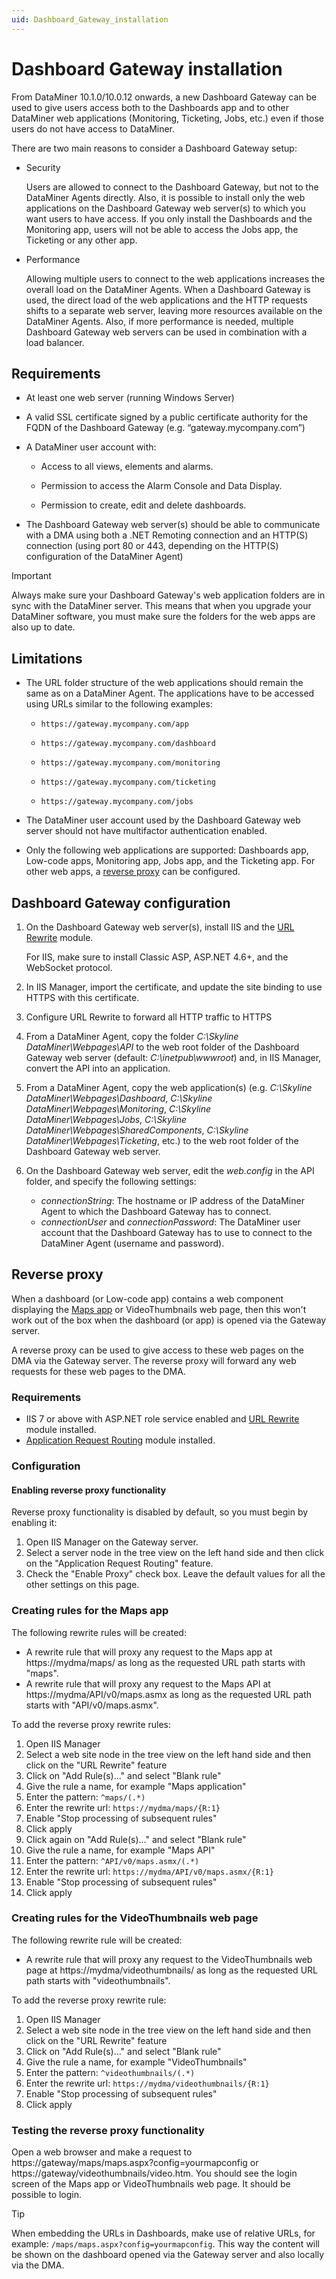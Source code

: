```yaml
---
uid: Dashboard_Gateway_installation
---
```


# Dashboard Gateway installation

From DataMiner 10.1.0/10.0.12 onwards, a new Dashboard Gateway can be used to give users access both to the Dashboards app and to other DataMiner web applications (Monitoring, Ticketing, Jobs, etc.) even if those users do not have access to DataMiner.

There are two main reasons to consider a Dashboard Gateway setup:

- Security

  Users are allowed to connect to the Dashboard Gateway, but not to the DataMiner Agents directly. Also, it is possible to install only the web applications on the Dashboard Gateway web server(s) to which you want users to have access. If you only install the Dashboards and the Monitoring app, users will not be able to access the Jobs app, the Ticketing or any other app.

- Performance

  Allowing multiple users to connect to the web applications increases the overall load on the DataMiner Agents. When a Dashboard Gateway is used, the direct load of the web applications and the HTTP requests shifts to a separate web server, leaving more resources available on the DataMiner Agents. Also, if more performance is needed, multiple Dashboard Gateway web servers can be used in combination with a load balancer.

## Requirements

- At least one web server (running Windows Server)

- A valid SSL certificate signed by a public certificate authority for the FQDN of the Dashboard Gateway (e.g. “gateway.mycompany.com”)

- A DataMiner user account with:

  - Access to all views, elements and alarms.

  - Permission to access the Alarm Console and Data Display.

  - Permission to create, edit and delete dashboards.

- The Dashboard Gateway web server(s) should be able to communicate with a DMA using both a .NET Remoting connection and an HTTP(S) connection (using port 80 or 443, depending on the HTTP(S) configuration of the DataMiner Agent)

> [!IMPORTANT]
> Always make sure your Dashboard Gateway's web application folders are in sync with the DataMiner server. This means that when you upgrade your DataMiner software, you must make sure the folders for the web apps are also up to date.

## Limitations

- The URL folder structure of the web applications should remain the same as on a DataMiner Agent. The applications have to be accessed using URLs similar to the following examples:

  - ``https://gateway.mycompany.com/app``

  - ``https://gateway.mycompany.com/dashboard``

  - ``https://gateway.mycompany.com/monitoring``

  - ``https://gateway.mycompany.com/ticketing``

  - ``https://gateway.mycompany.com/jobs``

- The DataMiner user account used by the Dashboard Gateway web server should not have multifactor authentication enabled.

- Only the following web applications are supported: Dashboards app, Low-code apps, Monitoring app, Jobs app, and the Ticketing app. For other web apps, a [reverse proxy](#reverse-proxy) can be configured.

## Dashboard Gateway configuration

1. On the Dashboard Gateway web server(s), install IIS and the [URL Rewrite](https://www.iis.net/downloads/microsoft/url-rewrite) module.

   For IIS, make sure to install Classic ASP, ASP.NET 4.6+, and the WebSocket protocol.

1. In IIS Manager, import the certificate, and update the site binding to use HTTPS with this certificate.

1. Configure URL Rewrite to forward all HTTP traffic to HTTPS

1. From a DataMiner Agent, copy the folder *C:\\Skyline DataMiner\\Webpages\\API* to the web root folder of the Dashboard Gateway web server (default: *C:\\inetpub\\wwwroot*) and, in IIS Manager, convert the API into an application.

1. From a DataMiner Agent, copy the web application(s) (e.g. *C:\\Skyline DataMiner\\Webpages\\Dashboard*, *C:\\Skyline DataMiner\\Webpages\\Monitoring*, *C:\\Skyline DataMiner\\Webpages\\Jobs*, *C:\\Skyline DataMiner\\Webpages\\SharedComponents*, *C:\\Skyline DataMiner\\Webpages\\Ticketing*, etc.) to the web root folder of the Dashboard Gateway web server.

1. On the Dashboard Gateway web server, edit the *web.config* in the API folder, and specify the following settings:

   - *connectionString*: The hostname or IP address of the DataMiner Agent to which the Dashboard Gateway has to connect.
   - *connectionUser* and *connectionPassword*: The DataMiner user account that the Dashboard Gateway has to use to connect to the DataMiner Agent (username and password).

## Reverse proxy

When a dashboard (or Low-code app) contains a web component displaying the [Maps app](xref:maps) or VideoThumbnails web page, then this won't work out of the box when the dashboard (or app) is opened via the Gateway server.

A reverse proxy can be used to give access to these web pages on the DMA via the Gateway server. The reverse proxy will forward any web requests for these web pages to the DMA.

### Requirements

* IIS 7 or above with ASP.NET role service enabled and [URL Rewrite](https://www.iis.net/downloads/microsoft/url-rewrite) module installed.
* [Application Request Routing](https://www.iis.net/downloads/microsoft/application-request-routing) module installed.

### Configuration

#### Enabling reverse proxy functionality

Reverse proxy functionality is disabled by default, so you must begin by enabling it:

1. Open IIS Manager on the Gateway server.
1. Select a server node in the tree view on the left hand side and then click on the "Application Request Routing" feature.
1. Check the "Enable Proxy" check box. Leave the default values for all the other settings on this page.

### Creating rules for the Maps app

The following rewrite rules will be created:

* A rewrite rule that will proxy any request to the Maps app at https://mydma/maps/ as long as the requested URL path starts with "maps".
* A rewrite rule that will proxy any request to the Maps API at https://mydma/API/v0/maps.asmx as long as the requested URL path starts with "API/v0/maps.asmx".

To add the reverse proxy rewrite rules:

1. Open IIS Manager
1. Select a web site node in the tree view on the left hand side and then click on the "URL Rewrite" feature
1. Click on "Add Rule(s)..." and select "Blank rule"
1. Give the rule a name, for example "Maps application"
1. Enter the pattern: `^maps/(.*)`
1. Enter the rewrite url: `https://mydma/maps/{R:1}`
1. Enable "Stop processing of subsequent rules"
1. Click apply
1. Click again on "Add Rule(s)..." and select "Blank rule"
1. Give the rule a name, for example "Maps API"
1. Enter the pattern: `^API/v0/maps.asmx/(.*)`
1. Enter the rewrite url: `https://mydma/API/v0/maps.asmx/{R:1}`
1. Enable "Stop processing of subsequent rules"
1. Click apply

### Creating rules for the VideoThumbnails web page

The following rewrite rule will be created:

* A rewrite rule that will proxy any request to the VideoThumbnails web page at https://mydma/videothumbnails/ as long as the requested URL path starts with "videothumbnails".

To add the reverse proxy rewrite rule:

1. Open IIS Manager
1. Select a web site node in the tree view on the left hand side and then click on the "URL Rewrite" feature
1. Click on "Add Rule(s)..." and select "Blank rule"
1. Give the rule a name, for example "VideoThumbnails"
1. Enter the pattern: `^videothumbnails/(.*)`
1. Enter the rewrite url: `https://mydma/videothumbnails/{R:1}`
1. Enable "Stop processing of subsequent rules"
1. Click apply

### Testing the reverse proxy functionality

Open a web browser and make a request to https://gateway/maps/maps.aspx?config=yourmapconfig or https://gateway/videothumbnails/video.htm. You should see the login screen of the Maps app or VideoThumbnails web page. It should be possible to login.

> [!TIP]
> When embedding the URLs in Dashboards, make use of relative URLs, for example: ``/maps/maps.aspx?config=yourmapconfig``. This way the content will be shown on the dashboard opened via the Gateway server and also locally via the DMA.
